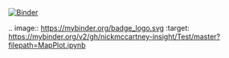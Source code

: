 [![Binder](https://mybinder.org/badge_logo.svg)](https://mybinder.org/v2/gh/nickmccartney-insight/Test/master?filepath=MapPlot.ipynb)


.. image:: https://mybinder.org/badge_logo.svg
 :target: https://mybinder.org/v2/gh/nickmccartney-insight/Test/master?filepath=MapPlot.ipynb
